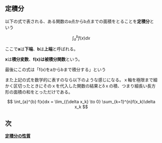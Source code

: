 ## 定積分
以下の式で表される、ある関数のa点からb点までの面積をとることを**定積分**という

$$ \int_{a}^{b} f(x)dx $$

ここで**a**は**下端**、**b**は**上端**と呼ばれる。

**x**は**積分変数**、**f(x)**は**被積分関数**という。

最後にこの式は「f(x)をaからbまで積分する」という

また上記の式を数学的に表すのなら以下のような感じになる。ｘ軸を極限まで細かく区切ったときにそのｘを代入した関数の結果とδｘの積、つまり細長い長方形の面積の和をとっただけである。

$$ \int_{a}^{b} f(x)dx = \lim_{{\delta x_k} \to 0} \sum_{k=1}^{n}f(x_k)\delta x_k $$

## 次

**[定積分の性質](./定積分の性質.md)**